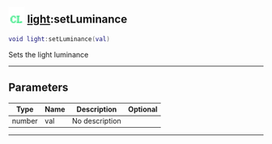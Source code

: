 ## <img src="../../.gitbook/assets/client.png" width="32" height="32" /> [light](../light/README.md):setLuminance

```lua
void light:setLuminance(val)
```

Sets the light luminance<br>

-----------------
## Parameters

| Type   | Name | Description | Optional |
| ------ | ---- | ----------- | -------: |
| number | val | No description |  |


--------